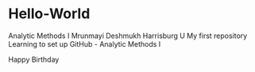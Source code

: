 # Hello-World
Analytic Methods I
Mrunmayi Deshmukh
Harrisburg U
My first repository
Learning to set up GitHub - Analytic Methods I

Happy Birthday

